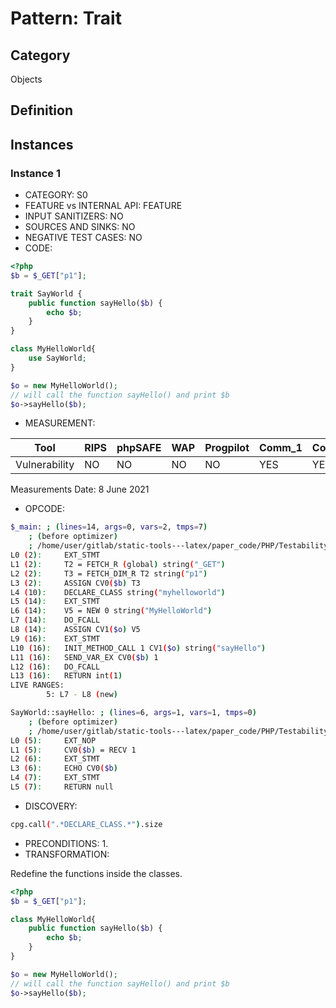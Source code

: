# Pattern: Trait

## Category

Objects

## Definition

## Instances

### Instance 1

- CATEGORY: S0
- FEATURE vs INTERNAL API: FEATURE
- INPUT SANITIZERS:  NO
- SOURCES AND SINKS: NO
- NEGATIVE TEST CASES: NO
- CODE:

```php
<?php
$b = $_GET["p1"];

trait SayWorld {
    public function sayHello($b) {
        echo $b;
    }
}

class MyHelloWorld{
    use SayWorld;
}

$o = new MyHelloWorld();
// will call the function sayHello() and print $b
$o->sayHello($b);
```

- MEASUREMENT:

| Tool          | RIPS | phpSAFE | WAP  | Progpilot | Comm_1 | Comm_2 | Correct |
| ------------- | ---- | ------- | ---- | --------- | ------- | --------- | ------- |
| Vulnerability | NO   | NO      | NO   | NO        | YES     | YES       | YES     |
Measurements Date: 8 June 2021

- OPCODE:

```bash
$_main: ; (lines=14, args=0, vars=2, tmps=7)
    ; (before optimizer)
    ; /home/user/gitlab/static-tools---latex/paper_code/PHP/Testability_Patterns/67_trait/67_trait.php:1-16
L0 (2):     EXT_STMT
L1 (2):     T2 = FETCH_R (global) string("_GET")
L2 (2):     T3 = FETCH_DIM_R T2 string("p1")
L3 (2):     ASSIGN CV0($b) T3
L4 (10):    DECLARE_CLASS string("myhelloworld")
L5 (14):    EXT_STMT
L6 (14):    V5 = NEW 0 string("MyHelloWorld")
L7 (14):    DO_FCALL
L8 (14):    ASSIGN CV1($o) V5
L9 (16):    EXT_STMT
L10 (16):   INIT_METHOD_CALL 1 CV1($o) string("sayHello")
L11 (16):   SEND_VAR_EX CV0($b) 1
L12 (16):   DO_FCALL
L13 (16):   RETURN int(1)
LIVE RANGES:
        5: L7 - L8 (new)

SayWorld::sayHello: ; (lines=6, args=1, vars=1, tmps=0)
    ; (before optimizer)
    ; /home/user/gitlab/static-tools---latex/paper_code/PHP/Testability_Patterns/67_trait/67_trait.php:5-7
L0 (5):     EXT_NOP
L1 (5):     CV0($b) = RECV 1
L2 (6):     EXT_STMT
L3 (6):     ECHO CV0($b)
L4 (7):     EXT_STMT
L5 (7):     RETURN null
```

- DISCOVERY:

```bash
cpg.call(".*DECLARE_CLASS.*").size
```

- PRECONDITIONS:
  1.
- TRANSFORMATION:

Redefine the functions inside the classes.

```php
<?php
$b = $_GET["p1"];

class MyHelloWorld{
    public function sayHello($b) {
        echo $b;
    }
}

$o = new MyHelloWorld();
// will call the function sayHello() and print $b
$o->sayHello($b);
```



